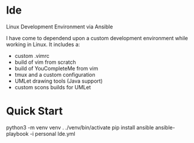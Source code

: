 # lde
Linux Development Environment via Ansible

I have come to dependend upon a custom development environment while working in Linux.  It includes a:
* custom .vimrc
* build of vim from scratch
* build of YouCompleteMe from vim
* tmux and a custom configuration
* UMLet drawing tools (Java support)
* custom scons builds for UMLet

# Quick Start
python3 -m venv venv
. ./venv/bin/activate
pip install ansible
ansible-playbook -i personal lde.yml
